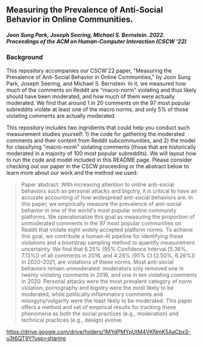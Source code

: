 ## Measuring the Prevalence of Anti-Social Behavior in Online Communities.
##### Joon Sung Park, Joseph Seering, Michael S. Bernstein. 2022. Proceedings of the ACM on Human-Computer Interaction (CSCW ’22) 

### Background
This repository accompanies our CSCW'22 paper, "Measuring the Prevalence of Anti-Social Behavior in Online Communities," by Joon Sung Park, Joseph Seering, and Michael S. Bernstein. In it, we measured how much of the comments on Reddit are "macro-norm" violating and thus likely should have been moderated, and how much of them were actually moderated. We find that around 1 in 20 comments on the 97 most popular subreddits violate at least one of the macro norms, and only 5% of those violating comments are actually moderated. 

This repository includes two ingridients that could help you conduct such measurement studies yourself: 1) the code for gathering the moderated comments and their content from Reddit subcommunities, and 2) the model for classifying "macro-norm" violating comments (those that are historically moderated in a majority of 100 most popular subreddits). We will layout how to run the code and model included in this README page. Please consider checking out our paper in the CSCW proceeding or the abstract below to learn more about our work and the method we used: 

> Paper abstract: With increasing attention to online anti-social behaviors such as personal attacks and bigotry, it is critical to have an accurate accounting of how widespread anti-social behaviors are. In this paper, we empirically measure the prevalence of anti-social behavior in one of the world's most popular online community platforms. We operationalize this goal as measuring the proportion of unmoderated comments in the 97 most popular communities on Reddit that violate eight widely accepted platform norms. To achieve this goal, we contribute a human-AI pipeline for identifying these violations and a bootstrap sampling method to quantify measurement uncertainty. We find that 6.25% (95% Confidence Interval [5.36%, 7.13%]) of all comments in 2016, and 4.28% (95% CI [2.50%, 6.26%]) in 2020-2021, are violations of these norms. Most anti-social behaviors remain unmoderated: moderators only removed one in twenty violating comments in 2016, and one in ten violating comments in 2020. Personal attacks were the most prevalent category of norm violation; pornography and bigotry were the most likely to be moderated, while politically inflammatory comments and misogyny/vulgarity were the least likely to be moderated. This paper offers a method and set of empirical results for tracking these phenomena as both the social practices (e.g., moderation) and technical practices (e.g., design) evolve.

https://drive.google.com/drive/folders/1MYdPMYpUtM4VKNmK5AaCbxS-u3t6QT9Y?usp=sharing

